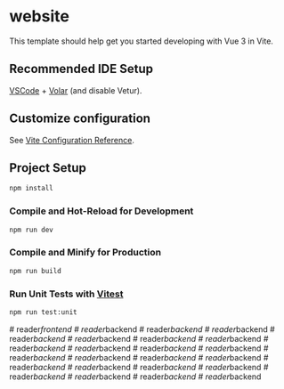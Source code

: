 # website

This template should help get you started developing with Vue 3 in Vite.

## Recommended IDE Setup

[VSCode](https://code.visualstudio.com/) + [Volar](https://marketplace.visualstudio.com/items?itemName=Vue.volar) (and disable Vetur).

## Customize configuration

See [Vite Configuration Reference](https://vite.dev/config/).

## Project Setup

```sh
npm install
```

### Compile and Hot-Reload for Development

```sh
npm run dev
```

### Compile and Minify for Production

```sh
npm run build
```

### Run Unit Tests with [Vitest](https://vitest.dev/)

```sh
npm run test:unit
```
#   r e a d e r _ f r o n t e n d  
 #   r e a d e r _ b a c k e n d  
 #   r e a d e r _ b a c k e n d  
 #   r e a d e r _ b a c k e n d  
 #   r e a d e r _ b a c k e n d  
 #   r e a d e r _ b a c k e n d  
 #   r e a d e r _ b a c k e n d  
 #   r e a d e r _ b a c k e n d  
 #   r e a d e r _ b a c k e n d  
 #   r e a d e r _ b a c k e n d  
 #   r e a d e r _ b a c k e n d  
 #   r e a d e r _ b a c k e n d  
 #   r e a d e r _ b a c k e n d  
 #   r e a d e r _ b a c k e n d  
 #   r e a d e r _ b a c k e n d  
 #   r e a d e r _ b a c k e n d  
 #   r e a d e r _ b a c k e n d  
 #   r e a d e r _ b a c k e n d  
 #   r e a d e r _ b a c k e n d  
 #   r e a d e r _ b a c k e n d  
 #   r e a d e r _ b a c k e n d  
 #   r e a d e r _ b a c k e n d  
 #   r e a d e r _ b a c k e n d  
 #   r e a d e r _ b a c k e n d  
 